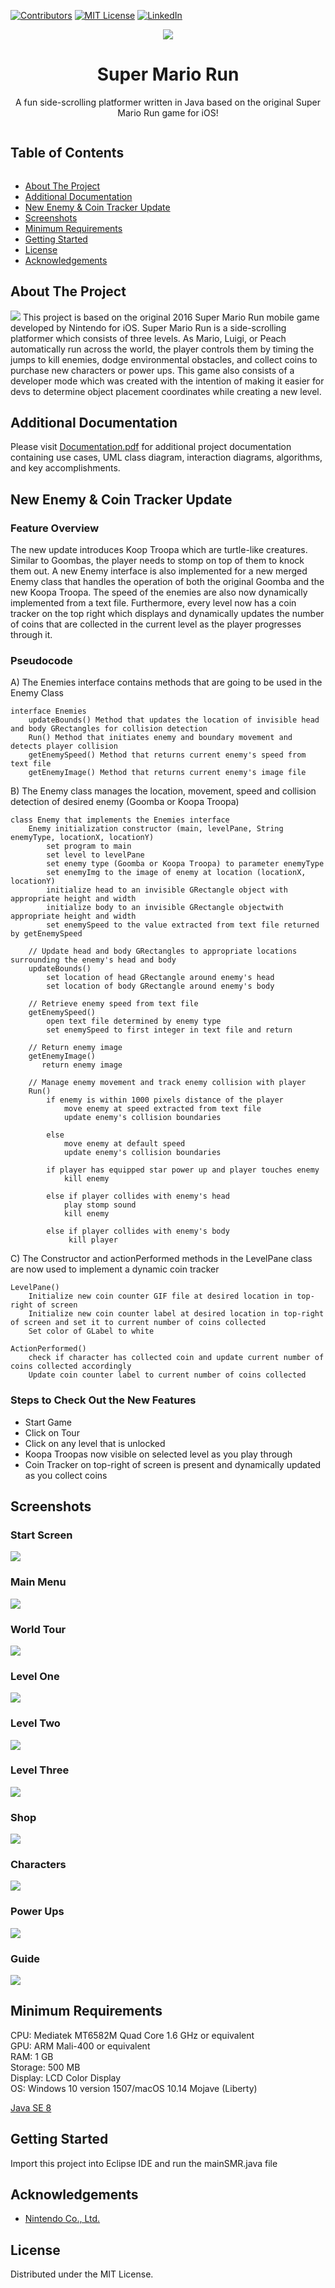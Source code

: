 [![Contributors][contributors-shield]][contributors-url] 
[![MIT License][license-shield]][license-url]
[![LinkedIn][linkedin-shield]][linkedin-url]
<br>

<p align="center">
<img src="https://github.com/i0nicsBik/SuperMarioRun/blob/master/media/startScreen/mario.png?raw=true"></p>
<h1 align='center' >Super Mario Run</h1>
<p align='center'>A fun side-scrolling platformer written in Java based on the original Super Mario Run game for iOS!</p>
<summary><h2 style="display: inline-block">Table of Contents</h2></summary>

- [About The Project](#about)
- [Additional Documentation](#doc)
- [New Enemy & Coin Tracker Update](#update)
- [Screenshots](#screenshots)
- [Minimum Requirements](#min)
- [Getting Started](#start)
- [License](#license)
- [Acknowledgements](#ack)

<h2 id='about'>About The Project</h2>
<img src='Screenshots/level.png '>
This project is based on the original 2016 Super Mario Run mobile game developed by Nintendo for iOS.
Super Mario Run is a side-scrolling platformer which consists of three levels. As Mario, Luigi, or Peach
automatically run across the world, the player controls them by timing the jumps to kill enemies, dodge environmental obstacles, and collect
coins to purchase new characters or power ups. This game also consists of a developer mode which was created with the intention
of making it easier for devs to determine object placement coordinates while creating a new level.

<h2 id='doc'>Additional Documentation</h2>
<p>Please visit <a href='https://github.com/i0nics/super-mario-run/blob/master/Documentation.pdf'>Documentation.pdf</a> for additional project documentation containing use cases, UML class diagram, interaction diagrams, algorithms, and key accomplishments.</p>

<h2 id='update'>New Enemy & Coin Tracker Update</h2>
<h3>Feature Overview</h3>
<p>The new update introduces Koop Troopa which are turtle-like creatures. Similar to Goombas, the player needs to stomp on top of them to knock them out.
A new Enemy interface is also implemented for a new merged Enemy class that handles the operation of both the original Goomba and the new Koopa Troopa. The speed of the enemies are also now dynamically implemented from a text file. Furthermore, every level now has a coin tracker on the top right which displays and dynamically updates the number of coins that are collected in the current level as the player progresses through it.
</p>

<h3>Pseudocode</h3>
<p>A) The Enemies interface contains methods that are going to be used in the Enemy Class</p>

```
interface Enemies
    updateBounds() Method that updates the location of invisible head and body GRectangles for collision detection
    Run() Method that initiates enemy and boundary movement and detects player collision
    getEnemySpeed() Method that returns current enemy's speed from text file
    getEnemyImage() Method that returns current enemy's image file
```

<p>B) The Enemy class manages the location, movement, speed and collision detection of desired enemy (Goomba or Koopa Troopa)</p>

```
class Enemy that implements the Enemies interface
    Enemy initialization constructor (main, levelPane, String enemyType, locationX, locationY)
        set program to main
        set level to levelPane
        set enemy type (Goomba or Koopa Troopa) to parameter enemyType
        set enemyImg to the image of enemy at location (locationX, locationY)
        initialize head to an invisible GRectangle object with appropriate height and width
        initialize body to an invisible GRectangle objectwith appropriate height and width
        set enemySpeed to the value extracted from text file returned by getEnemySpeed
        
    // Update head and body GRectangles to appropriate locations surrounding the enemy's head and body
    updateBounds()
        set location of head GRectangle around enemy's head
        set location of body GRectangle around enemy's body
    
    // Retrieve enemy speed from text file
    getEnemySpeed()
        open text file determined by enemy type
        set enemySpeed to first integer in text file and return
    
    // Return enemy image
    getEnemyImage() 
       return enemy image
      
    // Manage enemy movement and track enemy collision with player
    Run()
        if enemy is within 1000 pixels distance of the player
            move enemy at speed extracted from text file
            update enemy's collision boundaries
        
        else
            move enemy at default speed
            update enemy's collision boundaries
        
        if player has equipped star power up and player touches enemy
            kill enemy
        
        else if player collides with enemy's head
            play stomp sound
            kill enemy
       
        else if player collides with enemy's body
             kill player 
```
<p>C) The Constructor and actionPerformed methods in the LevelPane class are now used to implement a dynamic coin tracker</p>
   
```
LevelPane() 
    Initialize new coin counter GIF file at desired location in top-right of screen
    Initialize new coin counter label at desired location in top-right of screen and set it to current number of coins collected
    Set color of GLabel to white

ActionPerformed()
    check if character has collected coin and update current number of coins collected accordingly
    Update coin counter label to current number of coins collected
```
<h3>Steps to Check Out the New Features</h3>
<ul>
<li>Start Game</li>
<li> Click on Tour</li>
<li> Click on any level that is unlocked</li>
<li> Koopa Troopas now visible on selected level as you play through</li>
<li> Coin Tracker on top-right of screen is present and dynamically updated as you collect coins</li>
</ul>

<h2 id='screenshots'>Screenshots</h2>
<h3>Start Screen</h3>
<img src='Screenshots/start.png'>
<h3>Main Menu</h3>
<img src='Screenshots/menu.png'>
<h3>World Tour</h3>
<img src='Screenshots/world_tour.png'>
<h3>Level One</h3>
<img src='Screenshots/level1.png'>
<h3>Level Two</h3>
<img src='Screenshots/level2.png'>
<h3>Level Three</h3>
<img src='Screenshots/level3.png'>
<h3>Shop</h3>
<img src='Screenshots/shop.png'>
<h3>Characters</h3>
<img src='Screenshots/charac.png'>
<h3>Power Ups</h3>
<img src='Screenshots/powerup.png'>
<h3>Guide</h3>
<img src='Screenshots/guide.png'>
<h2 id='min'>Minimum Requirements</h2>
CPU: Mediatek MT6582M Quad Core 1.6 GHz or equivalent<br />
GPU: ARM Mali-400 or equivalent<br />
RAM: 1 GB<br />
Storage: 500 MB<br />
Display: LCD Color Display<br />
OS: Windows 10 version 1507/macOS 10.14 Mojave (Liberty)

[Java SE 8](https://www.oracle.com/java/technologies/javase-downloads.html)

<h2 id='start'>Getting Started</h2>
Import this project into Eclipse IDE and run the mainSMR.java file

<h2 id='ack'>Acknowledgements</h2>

* [Nintendo Co., Ltd.](http://nintendo.com)

<h2 id='license'>License</h2>
<p>Distributed under the MIT License.</p>

[contributors-shield]: https://img.shields.io/github/contributors/i0nics/super-mario-run.svg?style=for-the-badge
[contributors-url]: https://github.com/i0nics/super-mario-run/graphs/contributors
[license-shield]: https://img.shields.io/github/license/i0nics/super-mario-run.svg?style=for-the-badge
[license-url]: https://github.com/i0nics/super-mario-run/blob/master/LICENSE
[linkedin-shield]: https://img.shields.io/badge/-LinkedIn-black.svg?style=for-the-badge&logo=linkedin&colorB=555
[linkedin-url]: https://linkedin.com/in/bikramce
